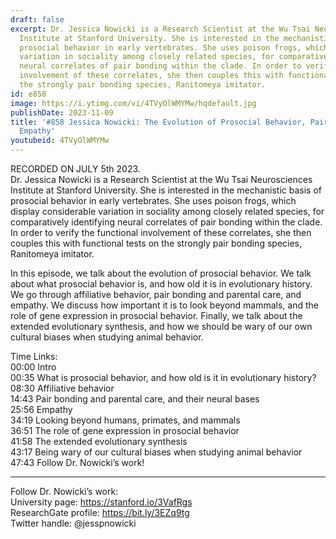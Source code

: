 ```yaml
---
draft: false
excerpt: Dr. Jessica Nowicki is a Research Scientist at the Wu Tsai Neurosciences
  Institute at Stanford University. She is interested in the mechanistic basis of
  prosocial behavior in early vertebrates. She uses poison frogs, which display considerable
  variation in sociality among closely related species, for comparatively identifying
  neural correlates of pair bonding within the clade. In order to verify the functional
  involvement of these correlates, she then couples this with functional tests on
  the strongly pair bonding species, Ranitomeya imitator.
id: e858
image: https://i.ytimg.com/vi/4TVyOlWMYMw/hqdefault.jpg
publishDate: 2023-11-09
title: '#858 Jessica Nowicki: The Evolution of Prosocial Behavior, Pair Bonding, and
  Empathy'
youtubeid: 4TVyOlWMYMw
---
```

RECORDED ON JULY 5th 2023.  
Dr. Jessica Nowicki is a Research Scientist at the Wu Tsai Neurosciences Institute at Stanford University. She is interested in the mechanistic basis of prosocial behavior in early vertebrates. She uses poison frogs, which display considerable variation in sociality among closely related species, for comparatively identifying neural correlates of pair bonding within the clade. In order to verify the functional involvement of these correlates, she then couples this with functional tests on the strongly pair bonding species, Ranitomeya imitator.

In this episode, we talk about the evolution of prosocial behavior. We talk about what prosocial behavior is, and how old it is in evolutionary history. We go through affiliative behavior, pair bonding and parental care, and empathy. We discuss how important it is to look beyond mammals, and the role of gene expression in prosocial behavior. Finally, we talk about the extended evolutionary synthesis, and how we should be wary of our own cultural biases when studying animal behavior.

Time Links:  
00:00 Intro  
00:35  What is prosocial behavior, and how old is it in evolutionary history?  
08:30  Affiliative behavior  
14:43  Pair bonding and parental care, and their neural bases  
25:56  Empathy  
34:19  Looking beyond humans, primates, and mammals  
36:51  The role of gene expression in prosocial behavior  
41:58  The extended evolutionary synthesis  
43:17  Being wary of our cultural biases when studying animal behavior  
47:43  Follow Dr. Nowicki’s work!

---

Follow Dr. Nowicki’s work:  
University page: https://stanford.io/3VafRgs  
ResearchGate profile: https://bit.ly/3EZq9tg  
Twitter handle: @jesspnowicki
